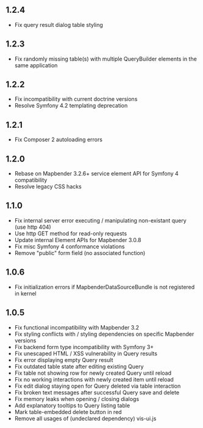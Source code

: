 ## 1.2.4
* Fix query result dialog table styling

## 1.2.3
* Fix randomly missing table(s) with multiple QueryBuilder elements in the same application

## 1.2.2
* Fix incompatibility with current doctrine versions
* Resolve Symfony 4.2 templating deprecation

## 1.2.1
* Fix Composer 2 autoloading errors

## 1.2.0
* Rebase on Mapbender 3.2.6+ service element API for Symfony 4 compatibility
* Resolve legacy CSS hacks

## 1.1.0
* Fix internal server error executing / manipulating non-existant query (use http 404)
* Use http GET method for read-only requests
* Update internal Element APIs for Mapbender 3.0.8
* Fix misc Symfony 4 conformance violations
* Remove "public" form field (no associated function)

## 1.0.6
* Fix initialization errors if MapbenderDataSourceBundle is not registered in kernel

## 1.0.5
* Fix functional incompatibility with Mapbender 3.2
* Fix styling conflicts with / styling dependencies on specific Mapbender versions
* Fix backend form type incompatibility with Symfony 3+
* Fix unescaped HTML / XSS vulnerability in Query results
* Fix error displaying empty Query result
* Fix outdated table state after editing existing Query
* Fix table not showing row for newly created Query until reload
* Fix no working interactions with newly created item until reload
* Fix edit dialog staying open for Query deleted via table interaction
* Fix broken text messages after successful Query save and delete
* Fix memory leaks when opening / closing dialogs
* Add explanatory tooltips to Query listing table
* Mark table-embedded delete button in red
* Remove all usages of (undeclared dependency) vis-ui.js
